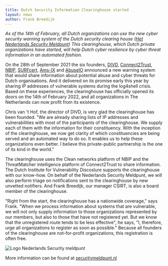 ```yaml
---
title: Dutch Security Information Clearinghouse started
layout: news
author: Frank Breedijk
---
```

*As of the 14th of February, all Dutch organizations can use the new cyber security warning system of the Dutch security clearing house ([Het Nederlands Security Meldpunt](https://www.securitymeldpunt.nl)) This clearinghouse, which Dutch private organizations have started, will help Dutch cyber resilience by cyber threat information in an automated fashion.*

On the 28th of September 2021 the six founders, [DIVD](https://divd.nl), [Connect2Trust](https://connect2trust.nl), [NBIP](https://nbip.nl), [SURFcert](https://surf.nl/surfcert-247-ondersteuning-bij-beveiligingsincidenten), [Ams-IX](https://ams-ix.net) and [AbuseIO](https://abuse.io) announced a new warning system that would share information about potential abuse and cyber threats for Dutch organisations. And it delivered on its promise early this year by sharing IP addresses of vulnerable systems during the log4shell crisis. Based on these experiences, the clearinghouse has officially opened its doors on the 14th of February 2022, and all organizations in The Netherlands can now profit from its existence.

Chris van 't Hof, the director of DIVD, is very glad the clearinghouse has been founded. "We are already sharing lists of IP addresses and vulnerabilities with most of the participants of the clearinghouse. We supply each of them with the information for their constituency. With the inception of the clearinghouse, we now get clarity of which constituencies are being served and an automated way to do so. It enables us to help these organizations even better. I believe this private-public partnership is the one of its kind in the world."

The clearinghouse uses the Clean networks platform of NBIP and the ThreatMatcher intelligence platform of Connect2Trust to share information. The Dutch Institute for Vulnerability Discoslure supports the clearinghouse with our know-how. On behalf of the Nederlands Security Meldpunt, we will also perform triage on notifications sent to the clearinghouse by new unvetted notifiers. And Frank Breedijk, our manager CSIRT, is also a board member of the clearinghouse. 

"Right from the start, the clearinghouse has a nationwide coverage," says Frank. "When we process information about systems that are vulnerable, we will not only supply information to those organizations represented by our members, but also to those that have not registered yet. But we know that the unregistered route tends to be less effective", he says, "I, therefore, urge all organizations to register as soon as possible." Because all founders of the clearinghouse are not-for-profit organizations, this registration is often free.

![Logo Nederlands Security meldpunt](/images/news/meldpunt_logo.svg)

More information can be found at [securitymeldpunt.nl](https://www.securitymeldpunt.nl)